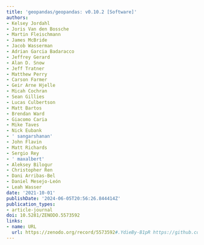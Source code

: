 ```yaml
---
title: 'geopandas/geopandas: v0.10.2 [Software]'
authors:
- Kelsey Jordahl
- Joris Van den Bossche
- Martin Fleischmann
- James McBride
- Jacob Wasserman
- Adrian Garcia Badaracco
- Jeffrey Gerard
- Alan D. Snow
- Jeff Tratner
- Matthew Perry
- Carson Farmer
- Geir Arne Hjelle
- Micah Cochran
- Sean Gillies
- Lucas Culbertson
- Matt Bartos
- Brendan Ward
- Giacomo Caria
- Mike Taves
- Nick Eubank
- ' sangarshanan'
- John Flavin
- Matt Richards
- Sergio Rey
- ' maxalbert'
- Aleksey Bilogur
- Christopher Ren
- Dani Arribas-Bel
- Daniel Mesejo-León
- Leah Wasser
date: '2021-10-01'
publishDate: '2024-06-05T20:56:26.844414Z'
publication_types:
- article-journal
doi: 10.5281/ZENODO.5573592
links:
- name: URL
  url: https://zenodo.org/record/5573592#.YdieBy-B1pR https://github.com/geopandas/geopandas
---
```

